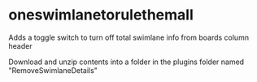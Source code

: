 # oneswimlanetorulethemall
Adds a toggle switch to turn off total swimlane info from boards column header

Download and unzip contents into a folder in the plugins folder named "RemoveSwimlaneDetails"
